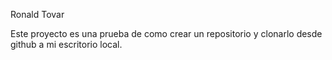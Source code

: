 Ronald Tovar

Este proyecto es una prueba de como crear un repositorio y clonarlo desde github a mi escritorio local.